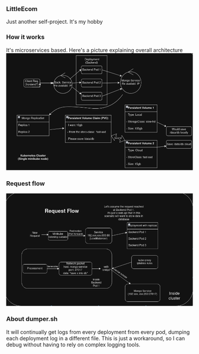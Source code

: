 ### LittleEcom
Just another self-project. It's my hobby

### How it works
It's microservices based. Here's a picture explaining overall architecture
![app_architecture.png](assets/app_architecture.png)

### Request flow
![request_flow.png](assets/request_flow.png)

### About dumper.sh
It will continually get logs from every deployment from every pod, dumping each
deployment log in a different file. This is just a workaround, so I can debug
without having to rely on complex logging tools.
